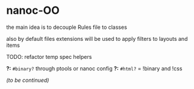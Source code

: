# nanoc-OO

the main idea is to decouple Rules file to classes

also by default files extensions will be used to apply filters to layouts and items

TODO: refactor temp spec helpers

**?:** `#binary?` through ptools or nanoc config
**?:** `#html?` = !binary and !css


*(to be continued)*